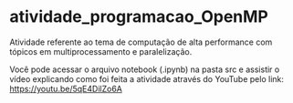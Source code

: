 # atividade_programacao_OpenMP

Atividade referente ao tema de computação de alta performance com tópicos em multiprocessamento e paralelização.

Você pode acessar o arquivo notebook (.ipynb) na pasta src e assistir o vídeo explicando como foi feita a atividade através do YouTube pelo link: https://youtu.be/5qE4DilZo6A
